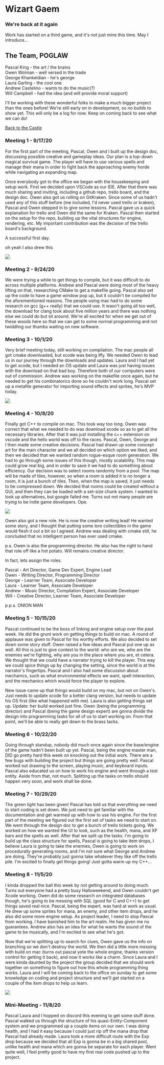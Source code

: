 # Wizart Gaem

### We're back at it again
Work has started on a third game, and it's not just mine this time. May I introduce...

## The Team, POGLAW
Pascal King - the art / the brains <br>
Owen Wolman - well versed in the trade <br>
George Khankeldian - he's george <br>
Laura Garling - the cool one <br>
Andrew Castelino - wants to do the music(?) <br>
Will Campbell - had the idea (and will provide moral support)

I'll be working with these wonderful folks to make a much bigger project than the ones before! We're still early on in development, so no builds 
to show yet. This will only be a log for now. Keep on coming back to see what we can do!

[Back to the Castle](https://whcampbell.github.io/Ivys-Castle/)

### Meeting 1 - 9/17/20
For the first part of the meeting, Pascal, Owen and I built up the design doc, discussing possible creative and gameplay ideas. Our plan is a top-down 
magical survival game. The player will have to use various spells and manage their mana in order to fight back the approaching enemy horde 
while navigating an expanding map.

Once everybody got to the office we began with the housekeeping and setup work. First we decided upon VSCode as our IDE. After that there was 
much sharing and inviting, including a github repo, trello board, and the design doc. Owen also got us rolling on GitKraken. Since some of us
hadn't used any of this stuff before (me included, I'd never used trello or kraken), Pascal and Owen stepped in to give some lessons. Pascal
gave us a quick explanation for trello and Owen did the same for Kraken. Pascal then started on the setup for the repo, building up the vital 
structures for engine, rendering, etc. My important contribution was the decision of the trello board's background. 

A successful first day. 

oh yeah I also drew this

<img src="./Load_Screen.png"/>

### Meeting 2 - 9/24/20

We were trying a while to get things to compile, but it was difficult to do across multiple platforms. Andrew and Pascal were doing most of the heavy
lifting on that, researching CMake to get a makefile going. Pascal also set up the code to have a game window pop up, but it couldn't be compiled
for the aforementioned reasons. The people using mac had to do some research on gcc (g++ really) that we could use. It wasn't going all too well,
the download for clang took about five million years and there was nothing else we could do but sit around. We're all excited for when we get out
of these woods here so that we can get to some normal programming and not twiddling our thumbs waiting on new software. 

### Meeting 3 - 10/1/20

Very brief meeting today, still working on compilation. The mac people all got cmake downloaded, but xcode was being iffy. We needed Owen to lead
us in our journey through the downloads and updates. Laura and I had yet to get xcode, but I needed an OS update and Laura was just having
issues with the download on that bad boy. Therefore both of our computers were out of commission. Andrew was working on the makefile once again, 
but he needed to get his combinatorics done so he couldn't work long. Pascal set up a metafile generator for importing sound effects and sprites, 
he's MVP today.

<img src="./Waiting.png"/>

### Meeting 4 - 10/8/20

Finally got C++ to compile on mac. This took way too long. Owen was correct that what we needed to do was download xcode so as to get all the 
necessary libraries. After that it was just installing the c++ extension on vscode and the hello world was off to the races. Pascal, Owen, George 
and I then made some creative decisions. Pascal had drawn up some concept art for the main character and we all decided on which option we liked,
and then we decided that we wanted random rogue-esque room generation. We had to go through some issues of this though, mostly scalability.
This map could grow real big, and in order to save it we had to do something about efficiency. Our decision was to select rooms randomly from a 
pool. The map will be made of tiles, however, so when a room is added it is no longer a room, it is just a bunch of tiles. Then, when the map is
saved, it just needs to be compressed down. We decided that rooms could be created without a GUI, and then they can be loaded with a set-size 
chunk system. I wanted to look up alternatives, but google failed me. Turns out not many people are trying to be indie game developers. Ope. 

<img src="./characters.png"/>

Owen also got a new role. He is now the creative writing lead! He wanted some story, and I thought that putting some lore collectibles in the 
game would flesh it out a bit so I agreed. Andrew was dealing with cmake still, he concluded that no intelligent person has ever used cmake. 

p.s. Owen is also the programming director. He also has the right to hand that role off like a hot potato. Will remains creative director. 

In fact, lets assign the roles. 

Pascal - Art Director, Game Dev Expert, Engine Lead <br>
Owen - Writing Director, Programming Director <br>
George - Learner Team, Associate Developer <br>
Laura - Learner Team, Associate Developer <br>
Andrew - Music Director, Compilation Expert, Associate Developer <br>
Will - Creative Director, Learner Team, Associate Developer <br>

p.p.s. ONION MAN

### Meeting 5 - 10/15/20

Pascal continued to be the boss of linking and engine setup over the past week. He did the grunt work on getting things to build on mac. A round of 
applause was given to Pascal for his worthy efforts. We also decided to set down some story stuff. Owen raised a few ideas and Pascal put one up as 
well. All this is just to give context to the world: who are we, who are the enemies we're fighting, why are you in the place where you are, et 
cetera. We thought that we could have a narrator trying to kill the player. This way we could spice things up by changing the setting, since the 
world is at the narrator's fingertips. Pascal and I also had some discussion about mechanics, such as what environmental effects we want, spell
interaction, and the mechanics which would force the player to explore. 

New issue came up that things would build on my mac, but not on Owen's. Just needs to update xcode for a better clang version, but needs to 
update his OS first (like what happened with me). Laura is also getting things set up. Update: her build worked just fine. Owen (being the programming
director) and Pascal (being the game design expert) are gonna divide the design into programming tasks for all of us to start working on. From that
point, we'll be able to really get down to the brass tacks. 

### Meeting 6 - 10/22/20

Going through standup, nobody did much once again since the base/engine of the game hadn't been built up yet. Pascal, being the engine master man,
DID go pretty hard this week on knocking out the initial work. There are a few bugs with building the project but things are going pretty well.
Pascal worked out drawing to the screen, playing music, and keyboard inputs. Pascal also educated us on how to work his engine and went through
a test entity. Aside from that, not much. Splitting up the tasks on trello should happen very soon, and work shall be done. 

### Meeting 7 - 10/29/20

The green light has been given! Pascal has told us that everything we need to start coding is set down. We just need to get familiar with the 
documentation and get warmed up with how to use his engine. For the first part of the meeting we figured out the first set of tasks we need to
start on. We went through the design doc to get a bunch of trello tickets going. We worked on how we wanted the UI to look, such as the 
health, mana, and XP bars and the spells as well. After that we split up the tasks. I'm going to build up the class structure for spells, Pascal is 
going to take item drops, I believe Laura is going to take the enemies, Owen is going to work on procedurally generating rooms, and I'm not sure
what George and Andrew are doing. They're probably just gonna take whatever they like off the trello pile. I'm excited to finally get things going!
Just gotta warm up my C++...

### Meeting 8 - 11/5/20

I kinda dropped the ball this week by not getting around to doing much. Turns out everyone had a pretty busy Halloweekend, and Owen couldn't get 
Xcode working. Owen did do some research on integrated databases though, he's going to be messing with SQL (good for C and C++) to get things 
saved real nice. Pascal, being the expert, was hard at work as usual. He drew up some sprites for mana, an enemy, and other item drops, and he 
also did some more engine setup. As project leader, I need to stop Pascal from working. I have banished him to the art realm. He has given me no 
guarantees. Andrew also has an idea for what he wants the sound of the game to be musically, and I'm excited to see what he's got.

Now that we're splitting up to search for clues, Owen gave us the info on branching so we don't destroy the world. We then did a little more 
messing with build on mac (turns out pascal yote the whole engine, thanks version control for getting it back), and now it works like a charm. 
Since Laura and I were kinda daunted by the project the group decided that we should work together on something to figure out how this
whole programming thing works. Laura and I will be coming back to the office on sunday to get some knowledge on coding and project structure 
and we'll get started on a couple of the item drops to help us learn. 

<img src="./Engine_Yeet.png"/>

### Mini-Meeting - 11/8/20

Pascal Laura and I hopped on discord this evening to get some stuff done. Pascal walked us through the structure of his quasi-Entity-Component 
system and we programmed up a couple items on our own. I was doing health, and I had it easy because I could just rip off the mana drop that 
Pascal had already made. Laura took a more difficult route with the Exp drop because we decided that all Exp is gonna be in a big shared pool, 
unlike health and mana which are gonna be separate for each player. Went quite well, I feel pretty good to have my first real code pushed up
to the project. 
